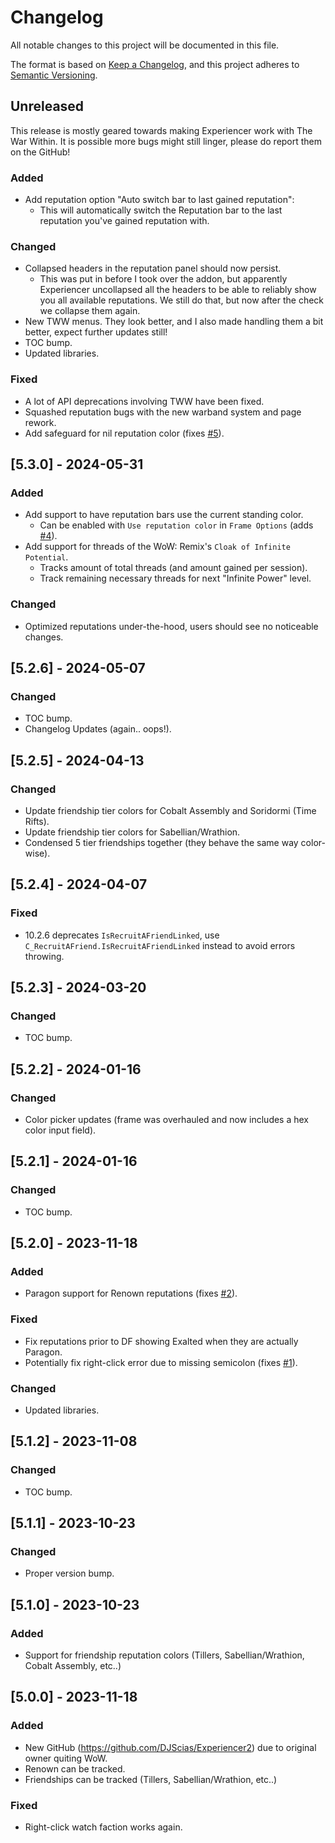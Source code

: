 # Changelog

All notable changes to this project will be documented in this file.

The format is based on [Keep a Changelog](https://keepachangelog.com/en/1.1.0/),
and this project adheres to [Semantic Versioning](https://semver.org/spec/v2.0.0.html).

## Unreleased
This release is mostly geared towards making Experiencer work with The War Within.
It is possible more bugs might still linger, please do report them on the GitHub!

### Added

- Add reputation option "Auto switch bar to last gained reputation":
    - This will automatically switch the Reputation bar to the last reputation you've gained reputation with.

### Changed

- Collapsed headers in the reputation panel should now persist.
    - This was put in before I took over the addon, but apparently Experiencer uncollapsed all the headers to be able
	to reliably show you all available reputations. We still do that, but now after the check we collapse them again.
- New TWW menus. They look better, and I also made handling them a bit better, expect further updates still!
- TOC bump.
- Updated libraries.

### Fixed

- A lot of API deprecations involving TWW have been fixed.
- Squashed reputation bugs with the new warband system and page rework.
- Add safeguard for nil reputation color (fixes [#5](https://github.com/DJScias/Experiencer2/issues/5)).

## [5.3.0] - 2024-05-31

### Added

- Add support to have reputation bars use the current standing color.
    - Can be enabled with `Use reputation color` in `Frame Options` (adds [#4](https://github.com/DJScias/Experiencer2/issues/4)).
- Add support for threads of the WoW: Remix's `Cloak of Infinite Potential`.
    - Tracks amount of total threads (and amount gained per session).
    - Track remaining necessary threads for next "Infinite Power" level.

### Changed
- Optimized reputations under-the-hood, users should see no noticeable changes.

## [5.2.6] - 2024-05-07

### Changed

- TOC bump.
- Changelog Updates (again.. oops!).

## [5.2.5] - 2024-04-13

### Changed

- Update friendship tier colors for Cobalt Assembly and Soridormi (Time Rifts).
- Update friendship tier colors for Sabellian/Wrathion.
- Condensed 5 tier friendships together (they behave the same way color-wise).

## [5.2.4] - 2024-04-07

### Fixed

- 10.2.6 deprecates `IsRecruitAFriendLinked`, use `C_RecruitAFriend.IsRecruitAFriendLinked` instead to avoid errors throwing.

## [5.2.3] - 2024-03-20

### Changed

- TOC bump.

## [5.2.2] - 2024-01-16

### Changed

- Color picker updates (frame was overhauled and now includes a hex color input field).

## [5.2.1] - 2024-01-16

### Changed

- TOC bump.

## [5.2.0] - 2023-11-18

### Added

- Paragon support for Renown reputations (fixes [#2](https://github.com/DJScias/Experiencer2/issues/2)).

### Fixed

- Fix reputations prior to DF showing Exalted when they are actually Paragon.
- Potentially fix right-click error due to missing semicolon (fixes [#1](https://github.com/DJScias/Experiencer2/issues/1)).

### Changed

- Updated libraries.

## [5.1.2] - 2023-11-08

### Changed

- TOC bump.

## [5.1.1] - 2023-10-23

### Changed

- Proper version bump.

## [5.1.0] - 2023-10-23

### Added

- Support for friendship reputation colors (Tillers, Sabellian/Wrathion, Cobalt Assembly, etc..)

## [5.0.0] - 2023-11-18

### Added

- New GitHub (https://github.com/DJScias/Experiencer2) due to original owner quiting WoW.
- Renown can be tracked.
- Friendships can be tracked (Tillers, Sabellian/Wrathion, etc..)

### Fixed

- Right-click watch faction works again.